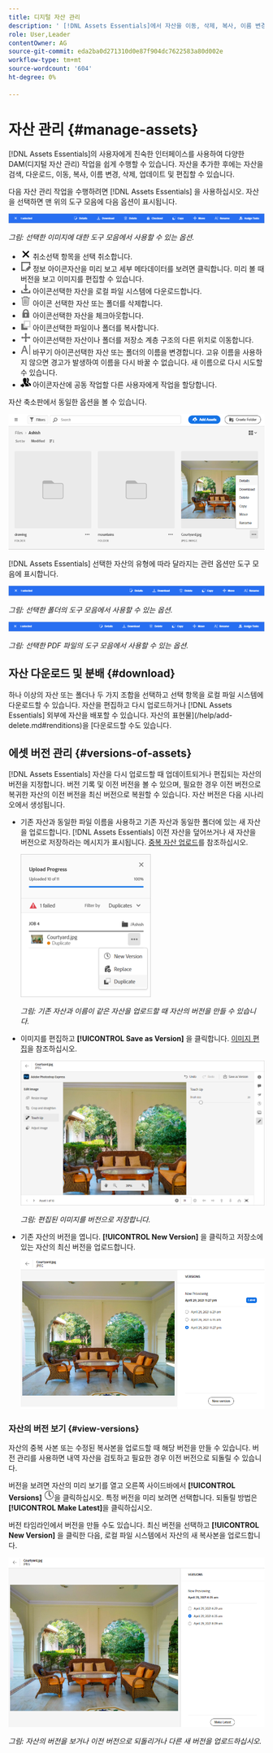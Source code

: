 ```yaml
---
title: 디지털 자산 관리
description: ' [!DNL Assets Essentials]에서 자산을 이동, 삭제, 복사, 이름 변경, 업데이트 및 버전입니다.'
role: User,Leader
contentOwner: AG
source-git-commit: eda2ba0d271310d0e87f904dc7622583a80d002e
workflow-type: tm+mt
source-wordcount: '604'
ht-degree: 0%

---
```



# 자산 관리 {#manage-assets}

[!DNL Assets Essentials]의 사용자에게 친숙한 인터페이스를 사용하여 다양한 DAM(디지털 자산 관리) 작업을 쉽게 수행할 수 있습니다. 자산을 추가한 후에는 자산을 검색, 다운로드, 이동, 복사, 이름 변경, 삭제, 업데이트 및 편집할 수 있습니다.

다음 자산 관리 작업을 수행하려면 [!DNL Assets Essentials] 을 사용하십시오. 자산을 선택하면 맨 위의 도구 모음에 다음 옵션이 표시됩니다.

![자산을 선택할 때의 도구 모음 옵션](assets/toolbar-image-selected.png)

*그림: 선택한 이미지에 대한 도구 모음에서 사용할 수 있는 옵션.*

* ![아이콘 선택 ](assets/do-not-localize/close-icon.png) 취소선택 항목을 선택 취소합니다.
* ![세부 ](assets/do-not-localize/edit-in-icon.png) 정보 아이콘자산을 미리 보고 세부 메타데이터를 보려면 클릭합니다. 미리 볼 때 버전을 보고 이미지를 편집할 수 있습니다.
* ![다운로드 ](assets/do-not-localize/download-icon.png) 아이콘선택한 자산을 로컬 파일 시스템에 다운로드합니다.
* ![삭제 ](assets/do-not-localize/delete-icon.png) 아이콘 선택한 자산 또는 폴더를 삭제합니다.
* ![체크아웃 ](assets/do-not-localize/checkout-icon.png) 아이콘선택한 자산을 체크아웃합니다.
* ![복사 ](assets/do-not-localize/copy-icon.png) 아이콘선택한 파일이나 폴더를 복사합니다.
* ![이동 ](assets/do-not-localize/move-icon.png) 아이콘선택한 자산이나 폴더를 저장소 계층 구조의 다른 위치로 이동합니다.
* ![이름 ](assets/do-not-localize/rename-icon.png) 바꾸기 아이콘선택한 자산 또는 폴더의 이름을 변경합니다. 고유 이름을 사용하지 않으면 경고가 발생하여 이름을 다시 바꿀 수 없습니다. 새 이름으로 다시 시도할 수 있습니다.
* ![작업 할당 ](assets/do-not-localize/review-delegate-icon.png) 아이콘자산에 공동 작업할 다른 사용자에게 작업을 할당합니다.

자산 축소판에서 동일한 옵션을 볼 수 있습니다.

![자산을 관리할 자산 축소판의 옵션](assets/options-on-thumbnail.png)

[!DNL Assets Essentials] 선택한 자산의 유형에 따라 달라지는 관련 옵션만 도구 모음에 표시합니다.

![자산을 선택할 때의 도구 모음 옵션](assets/toolbar-folder-selected.png)

*그림: 선택한 폴더의 도구 모음에서 사용할 수 있는 옵션.*

![자산을 선택할 때의 도구 모음 옵션](assets/toolbar-pdf-selected.png)

*그림: 선택한 PDF 파일의 도구 모음에서 사용할 수 있는 옵션.*

## 자산 다운로드 및 분배 {#download}

하나 이상의 자산 또는 폴더나 두 가지 조합을 선택하고 선택 항목을 로컬 파일 시스템에 다운로드할 수 있습니다. 자산을 편집하고 다시 업로드하거나 [!DNL Assets Essentials] 외부에 자산을 배포할 수 있습니다. 자산의 표현물](/help/add-delete.md#renditions)을 [다운로드할 수도 있습니다.

## 에셋 버전 관리 {#versions-of-assets}

<!-- 
TBD: query for engineering: How many versions are maintained. What happens when we reach that limit? Are old versions automatically removed? -->

[!DNL Assets Essentials] 자산을 다시 업로드할 때 업데이트되거나 편집되는 자산의 버전을 지정합니다. 버전 기록 및 이전 버전을 볼 수 있으며, 필요한 경우 이전 버전으로 복귀한 자산의 이전 버전을 최신 버전으로 복원할 수 있습니다. 자산 버전은 다음 시나리오에서 생성됩니다.

* 기존 자산과 동일한 파일 이름을 사용하고 기존 자산과 동일한 폴더에 있는 새 자산을 업로드합니다. [!DNL Assets Essentials] 이전 자산을 덮어쓰거나 새 자산을 버전으로 저장하라는 메시지가 표시됩니다. [중복 자산 업로드](/help/add-delete.md#resolve-upload-fails)를 참조하십시오.

   ![업로드할 때 버전 만들기](assets/uploads-manage-duplicates.png)

   *그림: 기존 자산과 이름이 같은 자산을 업로드할 때 자산의 버전을 만들 수 있습니다.*

* 이미지를 편집하고 **[!UICONTROL Save as Version]** 을 클릭합니다. [이미지 편집](/help/edit-images.md)을 참조하십시오.

   ![편집된 이미지를 버전으로 저장](assets/edit-image2.png)

   *그림: 편집된 이미지를 버전으로 저장합니다.*

* 기존 자산의 버전을 엽니다. **[!UICONTROL New Version]** 을 클릭하고 저장소에 있는 자산의 최신 버전을 업로드합니다.

   ![버전 내역에서 새 버전의 자산을 업로드하는 옵션](assets/view-asset-versions2.png)

### 자산의 버전 보기 {#view-versions}

자산의 중복 사본 또는 수정된 복사본을 업로드할 때 해당 버전을 만들 수 있습니다. 버전 관리를 사용하면 내역 자산을 검토하고 필요한 경우 이전 버전으로 되돌릴 수 있습니다.

버전을 보려면 자산의 미리 보기를 열고 오른쪽 사이드바에서 **[!UICONTROL Versions]** ![버전 아이콘](assets/do-not-localize/versions-clock-icon.png)을 클릭하십시오. 특정 버전을 미리 보려면 선택합니다. 되돌릴 방법은 **[!UICONTROL Make Latest]**&#x200B;을 클릭하십시오.

버전 타임라인에서 버전을 만들 수도 있습니다. 최신 버전을 선택하고 **[!UICONTROL New Version]** 을 클릭한 다음, 로컬 파일 시스템에서 자산의 새 복사본을 업로드합니다.

![자산의 버전 보기](assets/view-asset-versions1.png)

*그림: 자산의 버전을 보거나 이전 버전으로 되돌리거나 다른 새 버전을 업로드하십시오.*
